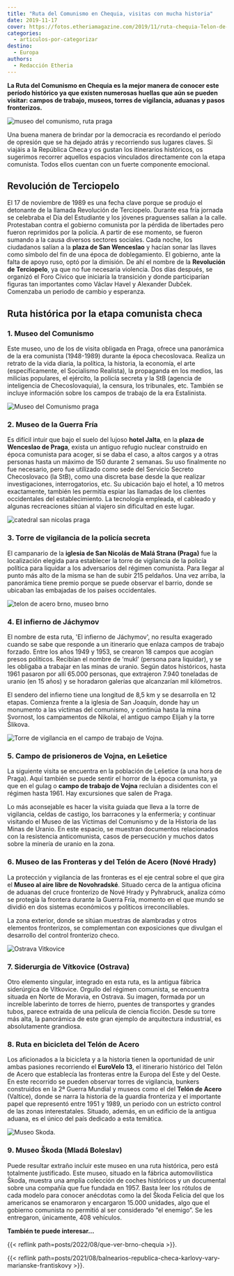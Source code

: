 ```yaml
---
title: "Ruta del Comunismo en Chequia, visitas con mucha historia"
date: 2019-11-17
cover: https://fotos.etheriamagazine.com/2019/11/ruta-chequia-Telon-de-Acero-de-Satov-Museo-Tecnico-de-Brno.jpg
categories: 
  - articulos-por-categorizar
destino: 
  - Europa
authors: 
  - Redacción Etheria
---
```


**La Ruta del Comunismo en Chequia es la mejor manera de conocer este período histórico 
ya que existen numerosas huellas que aún se pueden visitar: campos de trabajo, museos, 
torres de vigilancia, aduanas y pasos fronterizos.** 

![museo del comunismo, ruta praga](https://fotos.etheriamagazine.com/2019/11/ruta-chequia-Museo-del-Comunismo-1.jpg "Museo del Comunismo (Praga).")

Una buena manera de brindar por la democracia es recordando el período de opresión que 
se ha dejado atrás y recorriendo sus lugares claves. Si viajáis a la República Checa y 
os gustan los itinerarios históricos, os sugerimos recorrer aquellos espacios vinculados 
directamente con la etapa comunista. Todos ellos cuentan con un fuerte componente 
emocional. 

## Revolución de Terciopelo

El 17 de noviembre de 1989 es una fecha clave porque se produjo el detonante de la 
llamada Revolución de Terciopelo. Durante esa fría jornada se celebraba el Día del 
Estudiante y los jóvenes praguenses salían a la calle. Protestaban contra el gobierno 
comunista por la pérdida de libertades pero fueron reprimidos por la policía. A partir 
de ese momento, se fueron sumando a la causa diversos sectores sociales. Cada noche, los 
ciudadanos salían a la **plaza de San Wenceslao** y hacían sonar las llaves como símbolo 
del fin de una época de doblegamiento. El gobierno, ante la falta de apoyo ruso, optó 
por la dimisión. De ahí el nombre de la **Revolución de Terciopelo**, ya que no fue 
necesaria violencia. Dos días después, se organizó el Foro Cívico que iniciaría la 
transición y donde participarían figuras tan importantes como Václav Havel y Alexander 
Dubček. Comenzaba un periodo de cambio y esperanza. 

## Ruta histórica por la etapa comunista checa

### 1\. Museo del Comunismo

Este museo, uno de los de visita obligada en Praga, ofrece una panorámica de la era 
comunista (1948-1989) durante la época checoslovaca. Realiza un retrato de la vida 
diaria, la política, la historia, la economía, el arte (específicamente, el Socialismo 
Realista), la propaganda en los medios, las milicias populares, el ejército, la policía 
secreta y la StB (agencia de inteligencia de Checoslovaquia), la censura, los 
tribunales, etc. También se incluye información sobre los campos de trabajo de la era 
Estalinista. 

![Museo del Comunismo praga](https://fotos.etheriamagazine.com/2019/11/ruta-chequia-Museo-del-Comunismo.jpg "Museo del Comunismo. © D. Kyndrová")

### 2\. Museo de la Guerra Fría

Es difícil intuir que bajo el suelo del lujoso **hotel Jalta**, en la **plaza de 
Wenceslao de Praga**, exista un antiguo refugio nuclear construido en época comunista 
para acoger, si se daba el caso, a altos cargos y a otras personas hasta un máximo de 
150 durante 2 semanas. Su uso finalmente no fue necesario, pero fue utilizado como sede 
del Servicio Secreto Checoslovaco (la StB), como una discreta base desde la que realizar 
investigaciones, interrogatorios, etc. Su ubicación bajo el hotel, a 10 metros 
exactamente, también les permitía espiar las llamadas de los clientes occidentales del 
establecimiento. La tecnología empleada, el cableado y algunas recreaciones sitúan al 
viajero sin dificultad en este lugar. 

![catedral san nicolas praga](https://fotos.etheriamagazine.com/2019/11/ruta-chequia-iglesia-san-nicolas.jpg "Cúpula y torre de la Iglesia de San Nicolás. © Polina Podlesnaya")

### 3\. Torre de vigilancia de la policía secreta

El campanario de la **iglesia de San Nicolás de Malá Strana (Praga)** fue la 
localización elegida para establecer la torre de vigilancia de la policía política para 
liquidar a los adversarios del régimen comunista. Para llegar al punto más alto de la 
misma se han de subir 215 peldaños. Una vez arriba, la panorámica tiene premio porque se 
puede observar el barrio, donde se ubicaban las embajadas de los países occidentales. 

![telon de acero brno, museo brno](https://fotos.etheriamagazine.com/2019/11/ruta-chequia-Telon-de-Acero-de-Satov-Museo-Tecnico-de-Brno.jpg "Museo Técnico de Brno.")

### 4\. El infierno de Jáchymov

El nombre de esta ruta, 'El infierno de Jáchymov', no resulta exagerado cuando se sabe 
que responde a un itinerario que enlaza campos de trabajo forzado. Entre los años 1949 y 
1953, se crearon 18 campos que acogían presos políticos. Recibían el nombre de ‘mukl’ 
(persona para liquidar), y se les obligaba a trabajar en las minas de uranio. Según 
datos históricos, hasta 1961 pasaron por allí 65.000 personas, que extrajeron 7.940 
toneladas de uranio (en 15 años) y se horadaron galerías que alcanzarían mil kilómetros. 

El sendero del infierno tiene una longitud de 8,5 km y se desarrolla en 12 etapas. 
Comienza frente a la iglesia de San Joaquín, donde hay un monumento a las víctimas del 
comunismo, y continúa hasta la mina Svornost, los campamentos de Nikolai, el antiguo 
campo Elijah y la torre Šlikova. 

![](https://fotos.etheriamagazine.com/2019/11/ruta-chequia-Monumento-Vojna-Lesetice-torre-de-vigilancia.jpg "Torre de vigilancia en el campo de trabajo de Vojna.")

### 5\. Campo de prisioneros de Vojna, en Lešetice

La siguiente visita se encuentra en la población de Lešetice (a una hora de Praga). Aquí 
también se puede sentir el horror de la época comunista, ya que en el gulag o **campo de 
trabajo de Vojna** recluían a disidentes con el régimen hasta 1961. Hay excursiones que 
salen de Praga. 

Lo más aconsejable es hacer la visita guiada que lleva a la torre de vigilancia, celdas 
de castigo, los barracones y la enfermería; y continuar visitando el Museo de las 
Víctimas del Comunismo y de la Historia de las Minas de Uranio. En este espacio, se 
muestran documentos relacionados con la resistencia anticomunista, casos de persecución 
y muchos datos sobre la minería de uranio en la zona. 

### 6\. Museo de las Fronteras y del Telón de Acero (Nové Hrady)

La protección y vigilancia de las fronteras es el eje central sobre el que gira el 
**Museo al aire libre de Novohradské**. Situado cerca de la antigua oficina de aduanas 
del cruce fronterizo de Nové Hrady y Pyhrabruck, analiza cómo se protegía la frontera 
durante la Guerra Fría, momento en el que mundo se dividió en dos sistemas económicos y 
políticos irreconciliables. 

La zona exterior, donde se sitúan muestras de alambradas y otros elementos fronterizos, 
se complementan con exposiciones que divulgan el desarrollo del control fronterizo 
checo. 

![Ostrava Vitkovice](https://fotos.etheriamagazine.com/2019/11/ruta-chequia-Ostrava-Vitkovice.jpg "Ostrava Vítkovice. ©UPVISION.")

### 7\. Siderurgia de Vítkovice (Ostrava)

Otro elemento singular, integrado en esta ruta, es la antigua fábrica siderúrgica de 
Vítkovice. Orgullo del régimen comunista, se encuentra situada en Norte de Moravia, en 
Ostrava. Su imagen, formada por un increíble laberinto de torres de hierro, puentes de 
transportes y grandes tubos, parece extraída de una película de ciencia ficción. Desde 
su torre más alta, la panorámica de este gran ejemplo de arquitectura industrial, es 
absolutamente grandiosa. 

### 8\. Ruta en bicicleta del Telón de Acero

Los aficionados a la bicicleta y a la historia tienen la oportunidad de unir ambas 
pasiones recorriendo el **EuroVelo 13**, el itinerario histórico del Telón de Acero que 
establecía las fronteras entre la Europa del Este y del Oeste. En este recorrido se 
pueden observar torres de vigilancia, bunkers construidos en la 2ª Guerra Mundial y 
museos como el del **Telón de Acero** (Valtice), donde se narra la historia de la 
guardia fronteriza y el importante papel que representó entre 1951 y 1989, un periodo 
con un estricto control de las zonas interestatales. Situado, además, en un edificio de 
la antigua aduana, es el único del país dedicado a esta temática. 

![Museo Skoda.](https://fotos.etheriamagazine.com/2019/11/ruta-chequia-skoda-Museum.jpg "Museo Skoda.")

### 9\. Museo Škoda (Mladá Boleslav)

Puede resultar extraño incluir este museo en una ruta histórica, pero está totalmente 
justificado. Este museo, situado en la fábrica automovilística Škoda, muestra una amplia 
colección de coches históricos y un documental sobre una compañía que fue fundada en 
1957. Basta leer los rótulos de cada modelo para conocer anécdotas como la del Škoda 
Felicia del que los americanos se enamoraron y encargaron 15.000 unidades, algo que el 
gobierno comunista no permitió al ser considerado “el enemigo”. Se les entregaron, 
únicamente, 408 vehículos. 

**También te puede interesar...** 

{{< reflink path=posts/2022/08/que-ver-brno-chequia >}}. 

{{< reflink 
path=posts/2021/08/balnearios-republica-checa-karlovy-vary-marianske-frantiskovy >}}.
